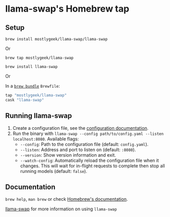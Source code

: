 # llama-swap's Homebrew tap

## Setup

`brew install mostlygeek/llama-swap/llama-swap`

Or 

`brew tap mostlygeek/llama-swap`

`brew install llama-swap`

Or

In a [`brew bundle`](https://github.com/Homebrew/homebrew-bundle) `Brewfile`:

```ruby
tap "mostlygeek/llama-swap"
cask "llama-swap"
```

## Running llama-swap
1. Create a configuration file, see the [configuration documentation](https://github.com/mostlygeek/llama-swap/wiki/Configuration).
1. Run the binary with `llama-swap --config path/to/config.yaml --listen localhost:8080`.
   Available flags:
   - `--config`: Path to the configuration file (default: `config.yaml`).
   - `--listen`: Address and port to listen on (default: `:8080`).
   - `--version`: Show version information and exit.
   - `--watch-config`: Automatically reload the configuration file when it changes. This will wait for in-flight requests to complete then stop all running models (default: `false`).

## Documentation

`brew help`, `man brew` or check [Homebrew's documentation](https://docs.brew.sh).

[llama-swap](https://github.com/mostlygeek/llama-swap?tab=readme-ov-file) for more information on using `llama-swap`